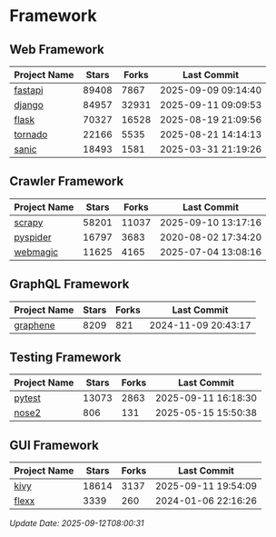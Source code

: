 # Framework

## Web Framework
| Project Name | Stars | Forks | Last Commit |
| ------------ | ----- | ----- | ----------- |
| [fastapi](https://github.com/fastapi/fastapi) | 89408 | 7867 | 2025-09-09 09:14:40 |
| [django](https://github.com/django/django) | 84957 | 32931 | 2025-09-11 09:09:53 |
| [flask](https://github.com/pallets/flask) | 70327 | 16528 | 2025-08-19 21:09:56 |
| [tornado](https://github.com/tornadoweb/tornado) | 22166 | 5535 | 2025-08-21 14:14:13 |
| [sanic](https://github.com/sanic-org/sanic) | 18493 | 1581 | 2025-03-31 21:19:26 |

## Crawler Framework
| Project Name | Stars | Forks | Last Commit |
| ------------ | ----- | ----- | ----------- |
| [scrapy](https://github.com/scrapy/scrapy) | 58201 | 11037 | 2025-09-10 13:17:16 |
| [pyspider](https://github.com/binux/pyspider) | 16797 | 3683 | 2020-08-02 17:34:20 |
| [webmagic](https://github.com/code4craft/webmagic) | 11625 | 4165 | 2025-07-04 13:08:16 |

## GraphQL Framework
| Project Name | Stars | Forks | Last Commit |
| ------------ | ----- | ----- | ----------- |
| [graphene](https://github.com/graphql-python/graphene) | 8209 | 821 | 2024-11-09 20:43:17 |

## Testing Framework
| Project Name | Stars | Forks | Last Commit |
| ------------ | ----- | ----- | ----------- |
| [pytest](https://github.com/pytest-dev/pytest) | 13073 | 2863 | 2025-09-11 16:18:30 |
| [nose2](https://github.com/nose-devs/nose2) | 806 | 131 | 2025-05-15 15:50:38 |

## GUI Framework
| Project Name | Stars | Forks | Last Commit |
| ------------ | ----- | ----- | ----------- |
| [kivy](https://github.com/kivy/kivy) | 18614 | 3137 | 2025-09-11 19:54:09 |
| [flexx](https://github.com/flexxui/flexx) | 3339 | 260 | 2024-01-06 22:16:26 |

*Update Date: 2025-09-12T08:00:31*